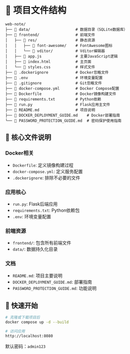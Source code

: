 # 📁 项目文件结构

```
web-note/
├── 📁 data/                    # 数据目录（SQLite数据库）
├── 📁 frontend/                # 前端文件
│   ├── 📁 res/                 # 静态资源
│   │   ├── 📁 font-awesome/    # FontAwesome图标
│   │   └── 📁 vditor/          # Vditor编辑器
│   ├── 📄 app.js               # 主要JavaScript逻辑
│   ├── 📄 index.html           # 主页面
│   └── 📄 styles.css           # 样式文件
├── 📄 .dockerignore            # Docker忽略文件
├── 📄 .env                     # 环境变量配置
├── 📄 .gitignore               # Git忽略文件
├── 📄 docker-compose.yml       # Docker Compose配置
├── 📄 Dockerfile               # Docker镜像构建文件
├── 📄 requirements.txt         # Python依赖
├── 📄 run.py                   # Flask应用主文件
├── 📄 README.md                # 项目说明
├── 📄 DOCKER_DEPLOYMENT_GUIDE.md    # Docker部署指南
└── 📄 PASSWORD_PROTECTION_GUIDE.md  # 密码保护使用指南
```

## 🔧 核心文件说明

### Docker相关
- `Dockerfile`: 定义镜像构建过程
- `docker-compose.yml`: 定义服务配置
- `.dockerignore`: 排除不必要的文件

### 应用核心
- `run.py`: Flask后端应用
- `requirements.txt`: Python依赖包
- `.env`: 环境变量配置

### 前端资源
- `frontend/`: 包含所有前端文件
- `data/`: 数据持久化目录

### 文档
- `README.md`: 项目主要说明
- `DOCKER_DEPLOYMENT_GUIDE.md`: 部署指南
- `PASSWORD_PROTECTION_GUIDE.md`: 功能说明

## 🚀 快速开始

```bash
# 克隆或下载项目后
docker compose up -d --build

# 访问应用
http://localhost:8080
```

默认密码：`admin123`